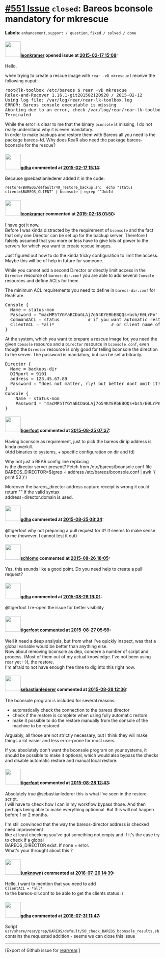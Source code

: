 [\#551 Issue](https://github.com/rear/rear/issues/551) `closed`: Bareos bconsole mandatory for mkrescue
=======================================================================================================

**Labels**: `enhancement`, `support / question`, `fixed / solved / done`

#### <img src="https://avatars.githubusercontent.com/u/5389163?v=4" width="50">[leonkramer](https://github.com/leonkramer) opened issue at [2015-02-17 15:08](https://github.com/rear/rear/issues/551):

Hello,

when trying to create a rescue image with `rear -vD mkrescue` I receive
the following ouput:

<pre>root@lk-toolbox /etc/bareos $ rear -vD mkrescue
Relax-and-Recover 1.16.1-git201502120920 / 2015-02-12
Using log file: /var/log/rear/rear-lk-toolbox.log
ERROR: Bareos console executable is missing
Aborting due to an error, check /var/log/rear/rear-lk-toolbox.log for details
Terminated</pre>

While the error is clear to me that the binary `bconsole` is missing, I
do not really understand why it is even mandatory.  
In order to make backups and restore them with Bareos all you need is
the package bareos-fd. Why does ReaR also need the package
bareos-bconsole for the rescue?

#### <img src="https://avatars.githubusercontent.com/u/888633?u=cdaeb31efcc0048d3619651aa18dd4b76e636b21&v=4" width="50">[gdha](https://github.com/gdha) commented at [2015-02-17 15:14](https://github.com/rear/rear/issues/551#issuecomment-74683008):

Because @sebastianlederer added it in the code:

    restore/BAREOS/default/40_restore_backup.sh:  echo "status client=$BAREOS_CLIENT" | bconsole | egrep "^JobId

#### <img src="https://avatars.githubusercontent.com/u/5389163?v=4" width="50">[leonkramer](https://github.com/leonkramer) commented at [2015-02-18 01:50](https://github.com/rear/rear/issues/551#issuecomment-74796061):

I have got it now.  
Before I was kinda distracted by the requirement of `bconsole` and the
fact that only one Director can be set up for the backup server.
Therefore I falsely assumed that you more or less have to give lots of
power to the servers for which you want to create rescue images.

Just figured out how to do the kinda tricky configuration to limit the
access. Maybe this will be of help in future for someone.

While you cannot add a second Director or directly limit access in the
`Director` resource of `bareos-dir.conf` you are able to add several
`Console` resources and define ACLs for them.

The minimum ACL requirements you need to define in `bareos-dir.conf` for
ReaR are:

<pre>
Console {
  Name = status-mon
  Password = "macMP5TYGYaBCDaGLAj7o54KYERbEBQQs+bsh/E0LrPn"
  CommandACL = status           # if you want automatic restores, then you also need to grant 'restore'
  ClientACL = *all*                      # or Client name of host, ReaR will fail to retrieve status without it
}
</pre>

At the system, which you want to prepare a rescue image for, you need
the given `Console` resource and a `Director` resource in
`bconsole.conf`, even though the `Director` resource is only good for
telling bconsole the direction to the server. The password is mandatory,
but can be set arbitrarily.

<pre>
Director {
  Name = backups-dir
  DIRport = 9101
  address = 123.45.67.89
  Password = "does not matter, rly! but better dont omit it!"
}
Console {
    Name = status-mon
    Password = "macMP5TYGYaBCDaGLAj7o54KYERbEBQQs+bsh/E0LrPn"
}
</pre>

#### <img src="https://avatars.githubusercontent.com/u/788864?u=5d18f61bda7603d29de3301e56ba0281e5919b2c&v=4" width="50">[tigerfoot](https://github.com/tigerfoot) commented at [2015-08-25 07:37](https://github.com/rear/rear/issues/551#issuecomment-134511415):

Having bconsole as requirement, just to pick the bareos dir ip address
is kinda overkill.  
(Add binaries to systems, + specific configuration on dir and fd)

Why not just a REAR config line replacing  
is the director server present? Fetch from /etc/bareos/bconsole.conf
file  
BAREOS\_DIRECTOR=$(grep -i address /etc/bareos/bconsole.conf | awk '{
print $3 }')

Moreover the bareos\_director address capture receipt is wrong it could
return "" if the valid syntax  
address=director.domain is used.

#### <img src="https://avatars.githubusercontent.com/u/888633?u=cdaeb31efcc0048d3619651aa18dd4b76e636b21&v=4" width="50">[gdha](https://github.com/gdha) commented at [2015-08-25 08:34](https://github.com/rear/rear/issues/551#issuecomment-134523457):

@tigerfoot why not preparing a pull request for it? It seems to make
sense to me (however, I cannot test it out)

#### <img src="https://avatars.githubusercontent.com/u/101384?v=4" width="50">[schlomo](https://github.com/schlomo) commented at [2015-08-26 18:05](https://github.com/rear/rear/issues/551#issuecomment-135126040):

Yes, this sounds like a good point. Do you need help to create a pull
request?

#### <img src="https://avatars.githubusercontent.com/u/888633?u=cdaeb31efcc0048d3619651aa18dd4b76e636b21&v=4" width="50">[gdha](https://github.com/gdha) commented at [2015-08-26 19:01](https://github.com/rear/rear/issues/551#issuecomment-135140337):

@tigerfoot I re-open the issue for better visibility

#### <img src="https://avatars.githubusercontent.com/u/788864?u=5d18f61bda7603d29de3301e56ba0281e5919b2c&v=4" width="50">[tigerfoot](https://github.com/tigerfoot) commented at [2015-08-27 05:59](https://github.com/rear/rear/issues/551#issuecomment-135302907):

Well it need a deep analysis, but from what I've quickly inspect, was
that a global variable would be better than anything else.  
Now about removing bconsole as dep, concern a number of script and
process. (Most of them out of my actual knowledge. I've not been using
rear yet :-)), the restore.  
I'm afraid to not have enough free time to dig into this right now.

#### <img src="https://avatars.githubusercontent.com/u/3583086?v=4" width="50">[sebastianlederer](https://github.com/sebastianlederer) commented at [2015-08-28 12:36](https://github.com/rear/rear/issues/551#issuecomment-135763807):

The bconsole program is included for several reasons:

-   automatically check the connection to the bareos director
-   check if the restore is complete when using fully automatic restore
-   make it possible to do the restore manually from the console of the
    machine to be restored

Arguably, all those are not strictly necessary, but I think they will
make things a lot easier and less error-prone for most users.

If you absolutely don't want the bconsole program on your systems, it
should be possible to make it optional, which would also bypass the
checks and disable automatic restore and manual local restore.

#### <img src="https://avatars.githubusercontent.com/u/788864?u=5d18f61bda7603d29de3301e56ba0281e5919b2c&v=4" width="50">[tigerfoot](https://github.com/tigerfoot) commented at [2015-08-28 12:43](https://github.com/rear/rear/issues/551#issuecomment-135765579):

Absolutely true @sebastianlederer this is what I've seen in the restore
script.  
I will have to check how I can in my workflow bypass those. And then
perhaps being able to make everything optionnal. But this will not
happen before 1 or 2 months.

I'm still convinced that the way the bareos-director address is checked
need improvement  
like at least checking you've got something not empty and if it's the
case try to check if a global  
BAREOS\_DIRECTOR exist. If none = error.  
What's your throught about this ?

#### <img src="(unknown)" width="50">[(unknown)]((unknown)) commented at [2016-07-26 14:39](https://github.com/rear/rear/issues/551#issuecomment-235288667):

Hello, i want to mention that you need to add  
`ClientACL = *all*`  
to the bareos-dir.conf to be able to get the clients status :)

#### <img src="https://avatars.githubusercontent.com/u/888633?u=cdaeb31efcc0048d3619651aa18dd4b76e636b21&v=4" width="50">[gdha](https://github.com/gdha) commented at [2016-07-31 11:47](https://github.com/rear/rear/issues/551#issuecomment-236425694):

Script
`usr/share/rear/prep/BAREOS/default/50_check_BAREOS_bconsole_results.sh`
contains the requested addition - seems we can close this issue

------------------------------------------------------------------------

\[Export of Github issue for
[rear/rear](https://github.com/rear/rear).\]
